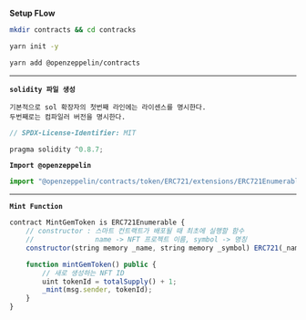 **Setup FLow**

```bash
mkdir contracts && cd contracks
```

```bash
yarn init -y
```

```bash
yarn add @openzeppelin/contracts
```

---

**`solidity 파일 생성`**

    기본적으로 sol 확장자의 첫번째 라인에는 라이센스를 명시한다.
    두번째로는 컴파일러 버전을 명시한다.

```js
// SPDX-License-Identifier: MIT

pragma solidity ^0.8.7;
```

**`Import @openzeppelin`**

```js
import "@openzeppelin/contracts/token/ERC721/extensions/ERC721Enumerable.sol";
```

---

**`Mint Function`**

```js
contract MintGemToken is ERC721Enumerable {
    // constructor : 스마트 컨트랙트가 배포될 때 최초에 실행할 함수
    //               name -> NFT 프로젝트 이름, symbol -> 명칭
    constructor(string memory _name, string memory _symbol) ERC721(_name, _symbol) {}

    function mintGemToken() public {
        // 새로 생성하는 NFT ID
        uint tokenId = totalSupply() + 1;
        _mint(msg.sender, tokenId);
    }
}
```
